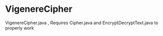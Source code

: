 # VigenereCipher
VigenereCipher.java , Requires Cipher.java and EncryptDecryptText.java to properly work

